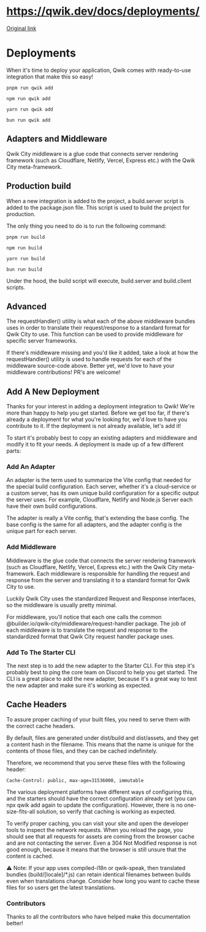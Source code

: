 # https://qwik.dev/docs/deployments/

[Original link](https://qwik.dev/docs/deployments/)

# Deployments

When it's time to deploy your application, Qwik comes with ready-to-use integration that make this so easy!

```
pnpm run qwik add
```

```
npm run qwik add
```

```
yarn run qwik add
```

```
bun run qwik add
```

## Adapters and Middleware

Qwik City middleware is a glue code that connects server rendering framework (such as Cloudflare, Netlify, Vercel, Express etc.) with the Qwik City meta-framework.

## Production build

When a new integration is added to the project, a build.server script is added to the package.json file. This script is used to build the project for production.

The only thing you need to do is to run the following command:

```
pnpm run build
```

```
npm run build
```

```
yarn run build
```

```
bun run build
```

Under the hood, the build script will execute, build.server and build.client scripts.

## Advanced

The requestHandler() utility is what each of the above middleware bundles uses in order to translate their request/response to a standard format for Qwik City to use. This function can be used to provide middleware for specific server frameworks.

If there's middleware missing and you'd like it added, take a look at how the requestHandler() utility is used to handle requests for each of the middleware source-code above. Better yet, we'd love to have your middleware contributions! PR's are welcome!

## Add A New Deployment

Thanks for your interest in adding a deployment integration to Qwik! We're more than happy to help you get started. Before we get too far, if there's already a deployment for what you're looking for, we'd love to have you contribute to it. If the deployment is not already available, let's add it!

To start it's probably best to copy an existing adapters and middleware and modify it to fit your needs. A deployment is made up of a few different parts:

### Add An Adapter

An adapter is the term used to summarize the Vite config that needed for the special build configuration. Each server, whether it's a cloud-service or a custom server, has its own unique build configuration for a specific output the server uses. For example, Cloudflare, Netlify and Node.js Server each have their own build configurations.

The adapter is really a Vite config, that's extending the base config. The base config is the same for all adapters, and the adapter config is the unique part for each server.

### Add Middleware

Middleware is the glue code that connects the server rendering framework (such as Cloudflare, Netlify, Vercel, Express etc.) with the Qwik City meta-framework. Each middleware is responsible for handling the request and response from the server and translating it to a standard format for Qwik City to use.

Luckily Qwik City uses the standardized Request and Response interfaces, so the middleware is usually pretty minimal.

For middleware, you'll notice that each one calls the common @builder.io/qwik-city/middleware/request-handler package. The job of each middleware is to translate the request and response to the standardized format that Qwik City request handler package uses.

### Add To The Starter CLI

The next step is to add the new adapter to the Starter CLI. For this step it's probably best to ping the core team on Discord to help you get started. The CLI is a great place to add the new adapter, because it's a great way to test the new adapter and make sure it's working as expected.

## Cache Headers

To assure proper caching of your built files, you need to serve them with the correct cache headers.

By default, files are generated under dist/build and dist/assets, and they get a content hash in the filename. This means that the name is unique for the contents of those files, and they can be cached indefinitely.

Therefore, we recommend that you serve these files with the following header:

```
Cache-Control: public, max-age=31536000, immutable
```

The various deployment platforms have different ways of configuring this, and the starters should have the correct configuration already set (you can npx qwik add again to update the configuration). However, there is no one-size-fits-all solution, so verify that caching is working as expected.

To verify proper caching, you can visit your site and open the developer tools to inspect the network requests. When you reload the page, you should see that all requests for assets are coming from the browser cache and are not contacting the server. Even a 304 Not Modified response is not good enough, because it means that the browser is still unsure that the content is cached.

⚠️ Note: If your app uses compiled-i18n or qwik-speak, then translated bundles (build/[locale]/*.js) can retain identical filenames between builds even when translations change. Consider how long you want to cache these files for so users get the latest translations.

### Contributors

Thanks to all the contributors who have helped make this documentation better!
